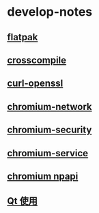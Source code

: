 # develop-notes
## [flatpak](flatpak/README.md)
## [crosscompile](crosscompile/README.md)
## [curl-openssl](curl-openssl/README.md)
## [chromium-network](chromium-network/README.md)
## [chromium-security](chromium-security/README.md)
## [chromium-service](chromium-service/README.md)
## [chromium npapi](chromium-npapi/README.md)
## [Qt 使用](qt/README.md)
